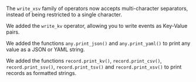 The `write_xsv` family of operators now accepts multi-character separators,
instead of being restricted to a single character.

We added the `write_kv` operator, allowing you to write events as Key-Value
pairs.

We added the functions `any.print_json()` and `any.print_yaml()` to print any
value as a JSON or YAML string.

We added the functions `record.print_kv()`, `record.print_csv()`,
`record.print_ssv()`, `record.print_tsv()` and `record.print_xsv()` to print
records as formatted strings.
